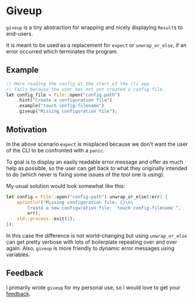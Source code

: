 # Giveup

`giveup` is a tiny abstraction for wrapping and nicely displaying
`Result`s to end-users.

It is meant to be used as a replacement for `expect` or `unwrap_or_else`,
if an error occurred which terminates the program. 

## Example
```rust
// Here reading the config at the start of the cli app
// fails because the user has not yet created a config file.
let config_file = File::open("config-path")
    .hint("Create a configuration file")
    .example("touch config-filename")
    .giveup("Missing configuration file");
```

## Motivation
In the above scenario `expect` is misplaced because we don't want
the user of the CLI to be confronted with a `panic`.

To goal is to display an easily readable error message and offer
as much help as possible, so the user can get back to what
they originally intended to do (which never is fixing some issues
of the tool one is using).

My usual solution would look somewhat like this: 
```rust
let config = File::open("config-path").unwrap_or_else(|err| {
    eprintln!("Missing configuration file: {}\n\
        Create a new configuration file: `touch config-filename`",
        err);
    std::process::exit(1);
});
```

In this case the difference is not world-changing but using
`unwrap_or_else` can get pretty verbose with lots of
boilerplate repeating over and over again.
Also, `giveup` is more friendly to dynamic error messages
using variables.

## Feedback

I primarily wrote `giveup` for my personal use, so I would love
to get your [feedback](https://github.com/d4ckard/giveup/issues).
